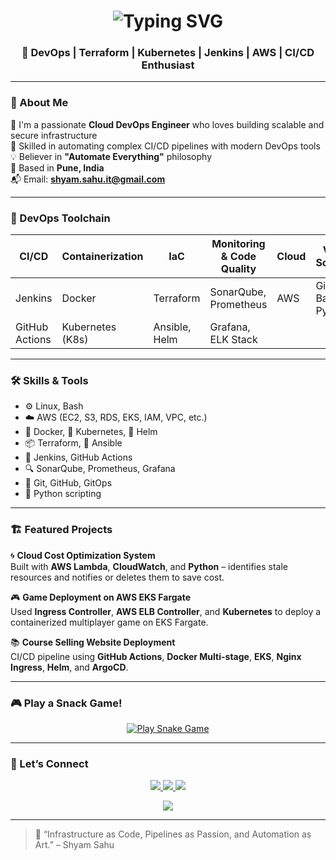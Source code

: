 <!-- Animated Header -->
<h1 align="center">
  <img src="https://readme-typing-svg.herokuapp.com?font=Fira+Code&size=30&pause=1000&color=00F7FF&center=true&vCenter=true&width=800&lines=Hi+%F0%9F%91%8B%2C+I'm+Shyam+Sahu;Cloud+DevOps+Engineer+from+Pune%2C+India;I+%E2%9D%A4%EF%B8%8F+Automation+%7C+CI%2FCD+%7C+Cloud+Infra;Let's+Build+Something+Awesome!+%F0%9F%9A%80" alt="Typing SVG" />
</h1>

<h3 align="center">🚀 DevOps | Terraform | Kubernetes | Jenkins | AWS | CI/CD Enthusiast</h3>

---

### 💫 About Me

🔧 I'm a passionate **Cloud DevOps Engineer** who loves building scalable and secure infrastructure  
🚀 Skilled in automating complex CI/CD pipelines with modern DevOps tools  
💡 Believer in **"Automate Everything"** philosophy  
📍 Based in **Pune, India**  
📬 Email: **shyam.sahu.it@gmail.com**

---

### 🧰 DevOps Toolchain

| CI/CD         | Containerization | IaC             | Monitoring & Code Quality | Cloud      | VCS & Scripting |
|---------------|------------------|------------------|----------------------------|------------|-----------------|
| Jenkins       | Docker           | Terraform        | SonarQube, Prometheus      | AWS        | GitHub, Bash, Python |
| GitHub Actions| Kubernetes (K8s) | Ansible, Helm    | Grafana, ELK Stack         |            |                 |

---

### 🛠️ Skills & Tools

- ⚙️ Linux, Bash  
- ☁️ AWS (EC2, S3, RDS, EKS, IAM, VPC, etc.)  
- 🐳 Docker, 🧱 Kubernetes, 🧩 Helm  
- 📦 Terraform, 🧰 Ansible  
- 🔧 Jenkins, GitHub Actions  
- 🔍 SonarQube, Prometheus, Grafana  
- 📂 Git, GitHub, GitOps  
- 🐍 Python scripting  

---

### 🏗️ Featured Projects

🌀 **Cloud Cost Optimization System**  
Built with **AWS Lambda**, **CloudWatch**, and **Python** – identifies stale resources and notifies or deletes them to save cost.

🎮 **Game Deployment on AWS EKS Fargate**  
Used **Ingress Controller**, **AWS ELB Controller**, and **Kubernetes** to deploy a containerized multiplayer game on EKS Fargate.

📚 **Course Selling Website Deployment**  
CI/CD pipeline using **GitHub Actions**, **Docker Multi-stage**, **EKS**, **Nginx Ingress**, **Helm**, and **ArgoCD**.

---

### 🎮 Play a Snack Game!

<p align="center">
  <a href="https://snake-arcade.vercel.app/" target="_blank">
    <img alt="Play Snake Game" src="https://img.shields.io/badge/Snake_Game-Play_Now-orange?style=for-the-badge&logo=funimation" />
  </a>
</p>

---

### 📣 Let’s Connect

<p align="center">
  <a href="mailto:shyam.sahu.it@gmail.com">
    <img src="https://img.shields.io/badge/Email-D14836?style=for-the-badge&logo=gmail&logoColor=white" />
  </a>
  <a href="https://www.linkedin.com/in/shyam-sahu-dev" target="_blank">
    <img src="https://img.shields.io/badge/LinkedIn-0077B5?style=for-the-badge&logo=linkedin&logoColor=white" />
  </a>
  <a href="https://github.com/shyam-dev30" target="_blank">
    <img src="https://img.shields.io/badge/GitHub-181717?style=for-the-badge&logo=github&logoColor=white" />
  </a>
</p>

<p align="center">
  <a href="mailto:shyam.sahu.it@gmail.com">
    <img src="https://img.shields.io/badge/Hire+Me-F57C00?style=for-the-badge&logo=freelancer&logoColor=white" />
  </a>
</p>

---

> 🧠 “Infrastructure as Code, Pipelines as Passion, and Automation as Art.” – Shyam Sahu
